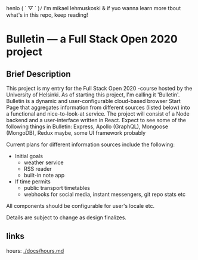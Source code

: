 henlo ( ´ ▽ ` )ﾉ i'm mikael lehmuskoski & if yuo wanna learn more tbout what's in this repo, keep reading!

# Bulletin ⁠— a Full Stack Open 2020 project

## Brief Description

  This project is my entry for the Full Stack Open 2020 -course hosted by the University of Helsinki. As of starting this project, I'm calling it 'Bulletin'. Bulletin is a dynamic and user-configurable cloud-based browser Start Page that aggregates information from different sources (listed below) into a functional and nice-to-look-at service. The project will consist of a Node backend and a user-interface written in React. Expect to see some of the following things in Bulletin: Express, Apollo (GraphQL), Mongoose (MongoDB), Redux maybe, some UI framework probably

Current plans for different information sources include the following:
* Initial goals
    * weather service
    * RSS reader
    * built-in note app
* If time permits
    * public transport timetables
    * webhooks for social media, instant messengers, git repo stats etc

All components should be configurable for user's locale etc.

Details are subject to change as design finalizes.

## links
hours: [./docs/hours.md](./docs/hours.md)